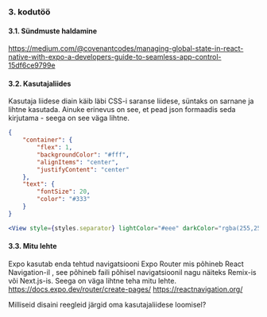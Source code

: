 ### 3. kodutöö

#### 3.1. Sündmuste haldamine

https://medium.com/@covenantcodes/managing-global-state-in-react-native-with-expo-a-developers-guide-to-seamless-app-control-15df6ce9799e

#### 3.2. Kasutajaliides

Kasutaja liidese diain käib läbi CSS-i saranse liidese, süntaks on sarnane ja lihtne kasutada. Ainuke erinevus on see, et pead json formaadis seda kirjutama - seega on see väga lihtne.

```json
{
	"container": {
		"flex": 1,
		"backgroundColor": "#fff",
		"alignItems": "center",
		"justifyContent": "center"
	},
	"text": {
		"fontSize": 20,
		"color": "#333"
	}
}
```

```jsx
<View style={styles.separator} lightColor="#eee" darkColor="rgba(255,255,255,0.1)" />
```

#### 3.3. Mitu lehte

Expo kasutab enda tehtud navigatsiooni Expo Router mis põhineb React Navigation-il , see põhineb faili põhisel navigatsioonil nagu näiteks Remix-is või Next.js-is. Seega on väga lihtne teha mitu lehte.
https://docs.expo.dev/router/create-pages/
https://reactnavigation.org/

Milliseid disaini reegleid järgid oma kasutajaliidese loomisel?
